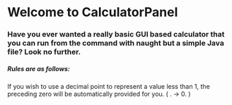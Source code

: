 # Welcome to CalculatorPanel

### Have you ever wanted a really basic GUI based calculator that you can run from the command with naught but a simple Java file? Look no further.

##### Rules are as follows:
If you wish to use a decimal point to represent a value less than 1,
the preceding zero will be automatically provided for you. ( . -> 0. ) 